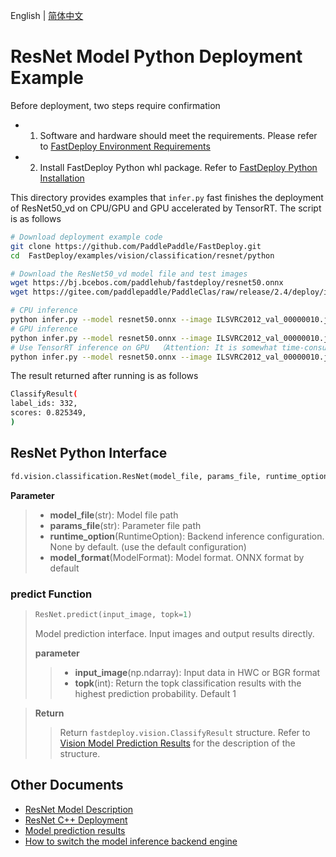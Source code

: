 English | [简体中文](README.md)
# ResNet Model Python Deployment Example

Before deployment, two steps require confirmation

- 1. Software and hardware should meet the requirements. Please refer to [FastDeploy Environment Requirements](../../../../../docs/cn/build_and_install/download_prebuilt_libraries.md)  
- 2. Install FastDeploy Python whl package. Refer to [FastDeploy Python Installation](../../../../../docs/cn/build_and_install/download_prebuilt_libraries.md)

This directory provides examples that `infer.py` fast finishes the deployment of ResNet50_vd on CPU/GPU and GPU accelerated by TensorRT. The script is as follows

```bash
# Download deployment example code 
git clone https://github.com/PaddlePaddle/FastDeploy.git
cd  FastDeploy/examples/vision/classification/resnet/python

# Download the ResNet50_vd model file and test images
wget https://bj.bcebos.com/paddlehub/fastdeploy/resnet50.onnx
wget https://gitee.com/paddlepaddle/PaddleClas/raw/release/2.4/deploy/images/ImageNet/ILSVRC2012_val_00000010.jpeg

# CPU inference
python infer.py --model resnet50.onnx --image ILSVRC2012_val_00000010.jpeg --device cpu --topk 1
# GPU inference
python infer.py --model resnet50.onnx --image ILSVRC2012_val_00000010.jpeg --device gpu --topk 1
# Use TensorRT inference on GPU  （Attention: It is somewhat time-consuming for the operation of model serialization when running TensorRT inference for the first time. Please be patient.）
python infer.py --model resnet50.onnx --image ILSVRC2012_val_00000010.jpeg --device gpu --use_trt True --topk 1
```

The result returned after running is as follows
```bash
ClassifyResult(
label_ids: 332,
scores: 0.825349,
)
```

## ResNet Python Interface 

```python
fd.vision.classification.ResNet(model_file, params_file, runtime_option=None, model_format=ModelFormat.ONNX)
```


**Parameter**

> * **model_file**(str): Model file path 
> * **params_file**(str): Parameter file path 
> * **runtime_option**(RuntimeOption): Backend inference configuration. None by default. (use the default configuration)
> * **model_format**(ModelFormat): Model format. ONNX format by default

### predict Function

> ```python
> ResNet.predict(input_image, topk=1)
> ```
>
> Model prediction interface. Input images and output results directly.
>
> **parameter**
>
> > * **input_image**(np.ndarray): Input data in HWC or BGR format
> > * **topk**(int): Return the topk classification results with the highest prediction probability. Default 1

> **Return**
>
> > Return `fastdeploy.vision.ClassifyResult` structure. Refer to [Vision Model Prediction Results](../../../../../docs/api/vision_results/) for the description of the structure.


## Other Documents

- [ResNet Model Description](..)
- [ResNet C++ Deployment](../cpp)
- [Model prediction results](../../../../../docs/api/vision_results/)
- [How to switch the model inference backend engine](../../../../../docs/cn/faq/how_to_change_backend.md)
